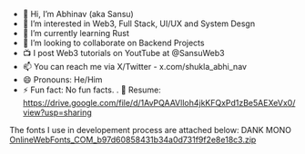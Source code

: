 - 👋 Hi, I’m Abhinav (aka Sansu)
- 👀 I’m interested in Web3, Full Stack, UI/UX and System Desgn
- 🌱 I’m currently learning Rust
- 💞️ I’m looking to collaborate on Backend Projects
- 📺 I post Web3 tutorials on YoutTube at @SansuWeb3
- 📫 You can reach me via X/Twitter - x.com/shukla_abhi_nav
- 😄 Pronouns: He/Him
- ⚡ Fun fact: No fun facts.
. 📒 Resume: https://drive.google.com/file/d/1AvPQAAVlloh4jkKFQxPd1zBe5AEXeVx0/view?usp=sharing
<!---
StarLord824/StarLord824 is a ✨ special ✨ repository because its `README.md` (this file) appears on your GitHub profile.
You can click the Preview link to take a look at your changes.
--->

The fonts I use in developement process are attached below: DANK MONO
[OnlineWebFonts_COM_b97d60858431b34a0d731f9f2e8e18c3.zip](https://github.com/user-attachments/files/18586391/OnlineWebFonts_COM_b97d60858431b34a0d731f9f2e8e18c3.zip)
